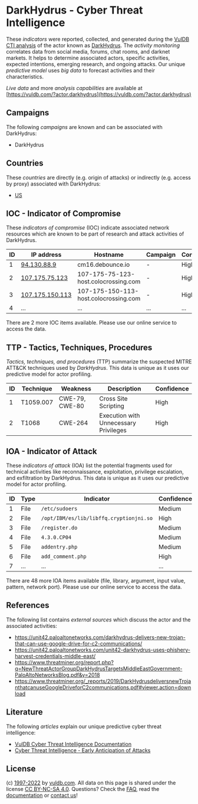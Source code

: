 # DarkHydrus - Cyber Threat Intelligence

These _indicators_ were reported, collected, and generated during the [VulDB CTI analysis](https://vuldb.com/?kb.cti) of the actor known as [DarkHydrus](https://vuldb.com/?actor.darkhydrus). The _activity monitoring_ correlates data from social media, forums, chat rooms, and darknet markets. It helps to determine associated actors, specific activities, expected intentions, emerging research, and ongoing attacks. Our unique _predictive model_ uses _big data_ to forecast activities and their characteristics.

_Live data_ and more _analysis capabilities_ are available at [https://vuldb.com/?actor.darkhydrus](https://vuldb.com/?actor.darkhydrus)

## Campaigns

The following _campaigns_ are known and can be associated with DarkHydrus:

* DarkHydrus

## Countries

These _countries_ are directly (e.g. origin of attacks) or indirectly (e.g. access by proxy) associated with DarkHydrus:

* [US](https://vuldb.com/?country.us)

## IOC - Indicator of Compromise

These _indicators of compromise_ (IOC) indicate associated network resources which are known to be part of research and attack activities of DarkHydrus.

ID | IP address | Hostname | Campaign | Confidence
-- | ---------- | -------- | -------- | ----------
1 | [94.130.88.9](https://vuldb.com/?ip.94.130.88.9) | cm16.debounce.io | - | High
2 | [107.175.75.123](https://vuldb.com/?ip.107.175.75.123) | 107-175-75-123-host.colocrossing.com | - | High
3 | [107.175.150.113](https://vuldb.com/?ip.107.175.150.113) | 107-175-150-113-host.colocrossing.com | - | High
4 | ... | ... | ... | ...

There are 2 more IOC items available. Please use our online service to access the data.

## TTP - Tactics, Techniques, Procedures

_Tactics, techniques, and procedures_ (TTP) summarize the suspected MITRE ATT&CK techniques used by _DarkHydrus_. This data is unique as it uses our predictive model for actor profiling.

ID | Technique | Weakness | Description | Confidence
-- | --------- | -------- | ----------- | ----------
1 | T1059.007 | CWE-79, CWE-80 | Cross Site Scripting | High
2 | T1068 | CWE-264 | Execution with Unnecessary Privileges | High

## IOA - Indicator of Attack

These _indicators of attack_ (IOA) list the potential fragments used for technical activities like reconnaissance, exploitation, privilege escalation, and exfiltration by DarkHydrus. This data is unique as it uses our predictive model for actor profiling.

ID | Type | Indicator | Confidence
-- | ---- | --------- | ----------
1 | File | `/etc/sudoers` | Medium
2 | File | `/opt/IBM/es/lib/libffq.cryptionjni.so` | High
3 | File | `/register.do` | Medium
4 | File | `4.3.0.CP04` | Medium
5 | File | `addentry.php` | Medium
6 | File | `add_comment.php` | High
7 | ... | ... | ...

There are 48 more IOA items available (file, library, argument, input value, pattern, network port). Please use our online service to access the data.

## References

The following list contains _external sources_ which discuss the actor and the associated activities:

* https://unit42.paloaltonetworks.com/darkhydrus-delivers-new-trojan-that-can-use-google-drive-for-c2-communications/
* https://unit42.paloaltonetworks.com/unit42-darkhydrus-uses-phishery-harvest-credentials-middle-east/
* https://www.threatminer.org/report.php?q=NewThreatActorGroupDarkHydrusTargetsMiddleEastGovernment-PaloAltoNetworksBlog.pdf&y=2018
* https://www.threatminer.org/_reports/2019/DarkHydrusdeliversnewTrojanthatcanuseGoogleDriveforC2communications.pdf#viewer.action=download

## Literature

The following _articles_ explain our unique predictive cyber threat intelligence:

* [VulDB Cyber Threat Intelligence Documentation](https://vuldb.com/?kb.cti)
* [Cyber Threat Intelligence - Early Anticipation of Attacks](https://www.scip.ch/en/?labs.20201022)

## License

(c) [1997-2022](https://vuldb.com/?kb.changelog) by [vuldb.com](https://vuldb.com/?kb.about). All data on this page is shared under the license [CC BY-NC-SA 4.0](https://creativecommons.org/licenses/by-nc-sa/4.0/). Questions? Check the [FAQ](https://vuldb.com/?kb.faq), read the [documentation](https://vuldb.com/?kb) or [contact us](https://vuldb.com/?contact)!
